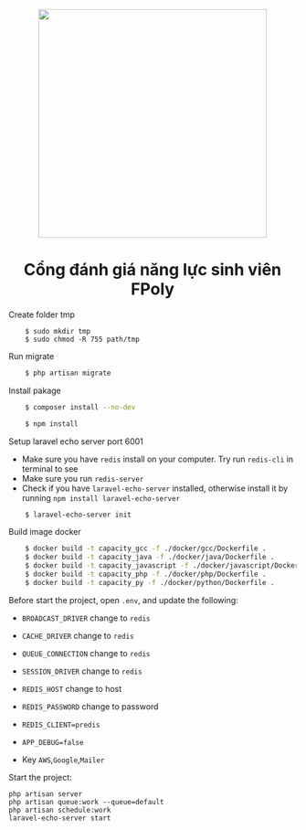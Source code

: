 <p align="center"><a href="https://laravel.com" target="_blank"><img src="https://raw.githubusercontent.com/laravel/art/master/logo-lockup/5%20SVG/2%20CMYK/1%20Full%20Color/laravel-logolockup-cmyk-red.svg" width="400"></a></p>
<h1 align="center">Cổng đánh giá năng lực sinh viên FPoly</h1>
<p >Create folder tmp </p>

```shc
    $ sudo mkdir tmp
    $ sudo chmod -R 755 path/tmp
```
<p >Run migrate </p>

```sh
    $ php artisan migrate
```
<p >Install pakage </p>

```sh
    $ composer install --no-dev
``` 
```sh
    $ npm install
```
<p >Setup laravel echo server port 6001</p>
 
- Make sure you have `redis` install on your computer. Try run `redis-cli` in terminal to see
- Make sure you run `redis-server`
- Check if you have `laravel-echo-server` installed, otherwise install it by running `npm install laravel-echo-server`
 

```sh
    $ laravel-echo-server init
``` 

<p >Build image docker </p>

```sh
    $ docker build -t capacity_gcc -f ./docker/gcc/Dockerfile .
    $ docker build -t capacity_java -f ./docker/java/Dockerfile .
    $ docker build -t capacity_javascript -f ./docker/javascript/Dockerfile .
    $ docker build -t capacity_php -f ./docker/php/Dockerfile .
    $ docker build -t capacity_py -f ./docker/python/Dockerfile .
```

Before start the project, open `.env`, and update the following:
- `BROADCAST_DRIVER` change to `redis` 
- `CACHE_DRIVER` change to `redis` 
- `QUEUE_CONNECTION` change to `redis` 
- `SESSION_DRIVER` change to `redis` 
- `REDIS_HOST` change to host 
- `REDIS_PASSWORD` change to password 
- `REDIS_CLIENT=predis`

- `APP_DEBUG=false` 
- Key `AWS`,`Google`,`Mailer`


Start the project:
```
php artisan server
php artisan queue:work --queue=default
php artisan schedule:work
laravel-echo-server start 
```
  
